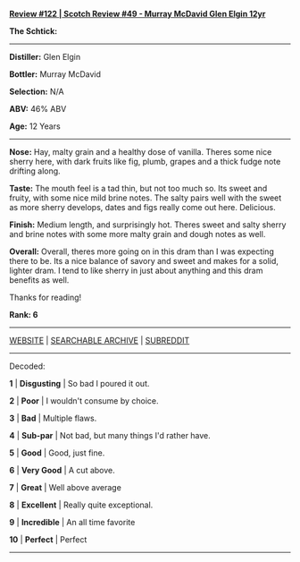 
[**Review #122 | Scotch Review #49 - Murray McDavid Glen Elgin 12yr**]( https://t8ke.review/review-122-glen-elgin-12yr-murray-mcdavid/)

**The Schtick:** 

-----

**Distiller:** Glen Elgin

**Bottler:** Murray McDavid

**Selection:** N/A

**ABV:**  46% ABV

**Age:** 12 Years 

-----

**Nose:**  Hay, malty grain and a healthy dose of vanilla. Theres some nice sherry here, with dark fruits like fig, plumb, grapes and a thick fudge note drifting along. 

**Taste:** The mouth feel is a tad thin, but not too much so. Its sweet and fruity, with some nice mild brine notes. The salty pairs well with the sweet as more sherry develops, dates and figs really come out here. Delicious. 

**Finish:** Medium length, and surprisingly hot. Theres sweet and salty sherry and brine notes with some more malty grain and dough notes as well. 

**Overall:** Overall, theres more going on in this dram than I was expecting there to be. Its a nice balance of savory and sweet and makes for a solid, lighter dram. I tend to like sherry in just about anything and this dram benefits as well. 

Thanks for reading!

**Rank: 6**



-----

[WEBSITE](https://t8ke.review) | [SEARCHABLE ARCHIVE](https://t8ke.review/review-archive/) | [SUBREDDIT](https://reddit.com/r/t8kereviews)

-----

Decoded:

**1** | **Disgusting** | So bad I poured it out.

**2** | **Poor** | I wouldn't consume by choice.

**3** | **Bad** | Multiple flaws.

**4** | **Sub-par** | Not bad, but many things I'd rather have.

**5** | **Good** | Good, just fine.

**6** | **Very Good** | A cut above.

**7** | **Great** | Well above average

**8** | **Excellent** | Really quite exceptional.

**9** | **Incredible** | An all time favorite

**10** | **Perfect** | Perfect

----

